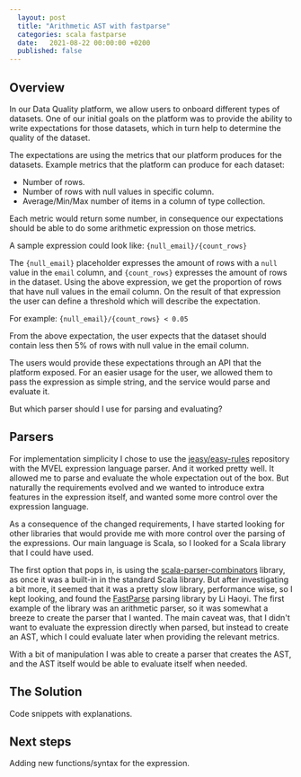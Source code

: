 ```yaml
---
  layout: post
  title: "Arithmetic AST with fastparse"
  categories: scala fastparse
  date:   2021-08-22 00:00:00 +0200
  published: false
---
```


## Overview
In our Data Quality platform, we allow users to onboard different types of datasets.
One of our initial goals on the platform was to provide the ability to write
expectations for those datasets, which in turn help to determine the quality of
the dataset.

The expectations are using the metrics that our platform produces for the datasets.
Example metrics that the platform can produce for each dataset:
- Number of rows.
- Number of rows with null values in specific column.
- Average/Min/Max number of items in a column of type collection.

Each metric would return some number, in consequence our expectations
should be able to do some arithmetic expression on those metrics.

A sample expression could look like: `{null_email}/{count_rows}`

The `{null_email}` placeholder expresses the amount of rows with a `null` value in the
`email` column, and `{count_rows}` expresses the amount of rows in the dataset.
Using the above expression, we get the proportion of rows that have null values
in the email column. On the result of that expression the user can define a threshold
which will describe the expectation.

For example: `{null_email}/{count_rows} < 0.05`

From the above expectation, the user expects that the dataset should contain less
then 5% of rows with null value in the email column.

The users would provide these expectations through an API that the platform exposed.
For an easier usage for the user, we allowed them to pass the expression as simple
string, and the service would parse and evaluate it.

But which parser should I use for parsing and evaluating?

## Parsers
For implementation simplicity I chose to use the [jeasy/easy-rules](https://github.com/j-easy/easy-rules)
repository with the MVEL expression language parser. And it worked pretty well.
It allowed me to parse and evaluate the whole expectation out of the box.
But naturally the requirements evolved and we wanted to introduce extra features in the expression itself,
and wanted some more control over the expression language.

As a consequence of the changed requirements, I have started looking for other
libraries that would provide me with more control over the parsing of the expressions.
Our main language is Scala, so I looked for a Scala library that I could have used.

The first option that pops in, is using the [scala-parser-combinators](https://github.com/scala/scala-parser-combinators)
library, as once it was a built-in in the standard Scala library. But after investigating
a bit more, it seemed that it was a pretty slow library, performance wise, so I kept
looking, and found the [FastParse](https://github.com/com-lihaoyi/fastparse) parsing library by Li Haoyi.
The first example of the library was an arithmetic parser, so it was somewhat a breeze
to create the parser that I wanted. The main caveat was, that I didn't want to evaluate
the expression directly when parsed, but instead to create an AST, which I could
evaluate later when providing the relevant metrics.

With a bit of manipulation I was able to create a parser that creates the AST, and
the AST itself would be able to evaluate itself when needed.

## The Solution
Code snippets with explanations.

## Next steps
Adding new functions/syntax for the expression.
